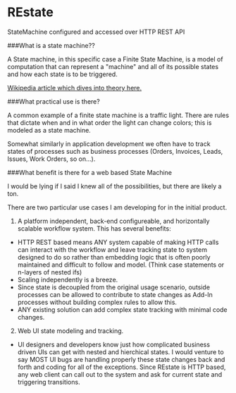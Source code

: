 # REstate
StateMachine configured and accessed over HTTP REST API

###What is a state machine??

A State machine, in this specific case a Finite State Machine, is a model of computation that can represent a "machine" and all of its possible states and how each state is to be triggered.

[Wikipedia article which dives into theory here.](https://en.wikipedia.org/wiki/Finite-state_machine)

###What practical use is there?

A common example of a finite state machine is a traffic light. There are rules that dictate when and in what order the light can change colors; this is modeled as a state machine.

Somewhat similarly in application development we often have to track states of processes such as business processes (Orders, Invoices, Leads, Issues, Work Orders, so on...).

###What benefit is there for a web based State Machine

I would be lying if I said I knew all of the possibilities, but there are likely a ton.

There are two particular use cases I am developing for in the initial product.

1. A platform independent, back-end configureable, and horizontally scalable workflow system. This has several benefits: 
  * HTTP REST based means ANY system capable of making HTTP calls can interact with the workflow and leave tracking state to system designed to do so rather than embedding logic that is often poorly maintained and difficult to follow and model. (Think case statements or n-layers of nested ifs)
  * Scaling independently is a breeze.
  * Since state is decoupled from the original usage scenario, outside processes can be allowed to contribute to state changes as Add-In processes without building complex rules to allow this.
  * ANY existing solution can add complex state tracking with minimal code changes.
2. Web UI state modeling and tracking.
  * UI designers and developers know just how complicated business driven UIs can get with nested and hierchical states. I would venture to say MOST UI bugs are handling properly these state changes back and forth and coding for all of the exceptions. Since REstate is HTTP based, any web client can call out to the system and ask for current state and triggering transitions.
  
  



